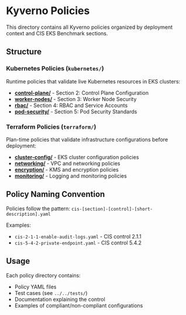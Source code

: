 # Kyverno Policies

This directory contains all Kyverno policies organized by deployment context and CIS EKS Benchmark sections.

## Structure

### Kubernetes Policies (`kubernetes/`)
Runtime policies that validate live Kubernetes resources in EKS clusters:

- **[control-plane/](kubernetes/control-plane/)** - Section 2: Control Plane Configuration
- **[worker-nodes/](kubernetes/worker-nodes/)** - Section 3: Worker Node Security
- **[rbac/](kubernetes/rbac/)** - Section 4: RBAC and Service Accounts  
- **[pod-security/](kubernetes/pod-security/)** - Section 5: Pod Security Standards

### Terraform Policies (`terraform/`)
Plan-time policies that validate infrastructure configurations before deployment:

- **[cluster-config/](terraform/cluster-config/)** - EKS cluster configuration policies
- **[networking/](terraform/networking/)** - VPC and networking policies
- **[encryption/](terraform/encryption/)** - KMS and encryption policies
- **[monitoring/](terraform/monitoring/)** - Logging and monitoring policies

## Policy Naming Convention

Policies follow the pattern: `cis-[section]-[control]-[short-description].yaml`

Examples:
- `cis-2-1-1-enable-audit-logs.yaml` - CIS control 2.1.1
- `cis-5-4-2-private-endpoint.yaml` - CIS control 5.4.2

## Usage

Each policy directory contains:
- Policy YAML files
- Test cases (see `../../tests/`)
- Documentation explaining the control
- Examples of compliant/non-compliant configurations